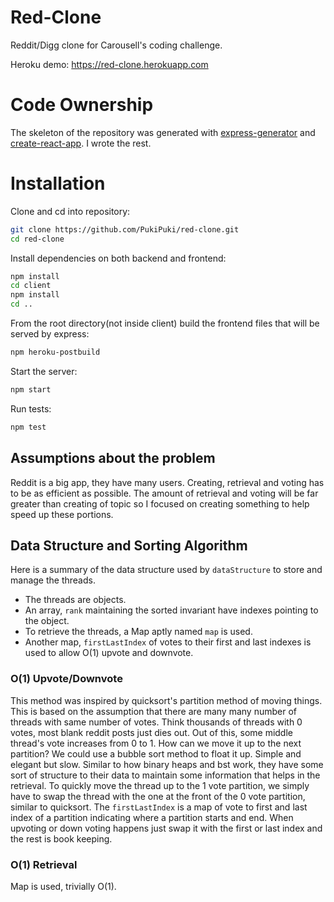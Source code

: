 # Red-Clone
Reddit/Digg clone for Carousell's coding challenge.

Heroku demo: https://red-clone.herokuapp.com

# Code Ownership
The skeleton of the repository was generated with [express-generator](https://github.com/expressjs/generator) and [create-react-app](https://github.com/facebook/create-react-app). I wrote the rest.

# Installation
Clone and cd into repository:
```sh
git clone https://github.com/PukiPuki/red-clone.git
cd red-clone
```
Install dependencies on both backend and frontend:
```sh
npm install 
cd client
npm install 
cd ..
```
From the root directory(not inside client) build the frontend files that will be served by express:
```sh
npm heroku-postbuild
```
Start the server:
```sh
npm start
```
Run tests:
```sh
npm test
```

## Assumptions about the problem
Reddit is a big app, they have many users. Creating, retrieval and voting has to be as efficient as possible. The amount of retrieval and voting will be far greater than creating of topic so I focused on creating something to help speed up these portions.

## Data Structure and Sorting Algorithm
Here is a summary of the data structure used by `dataStructure` to store and manage the threads.
- The threads are objects.
- An array, `rank` maintaining the sorted invariant have indexes pointing to the object.
- To retrieve the threads, a Map aptly named `map` is used.
- Another map, `firstLastIndex` of votes to their first and last indexes is used to allow O(1) upvote and downvote. 

### O(1) Upvote/Downvote
This method was inspired by quicksort's partition method of moving things. This is based on the assumption that there are many many number of threads with same number of votes. Think thousands of threads with 0 votes, most blank reddit posts just dies out. Out of this, some middle thread's vote increases from 0 to 1. How can we move it up to the next partition? We could use a bubble sort method to float it up. Simple and elegant but slow. Similar to how binary heaps and bst work, they have some sort of structure to their data to maintain some information that helps in the retrieval. To quickly move the thread up to the 1 vote partition, we simply have to swap the thread with the one at the front of the 0 vote partition, similar to quicksort. The `firstLastIndex` is a map of vote to first and last index of a partition indicating where a partition starts and end. When upvoting or down voting happens just swap it with the first or last index and the rest is book keeping.

### O(1) Retrieval
Map is used, trivially O(1).
